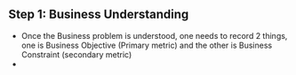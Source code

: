 ## Step 1:  Business Understanding
* Once the Business problem is understood, one needs to record 2 things, one is Business Objective (Primary metric) and the other is Business Constraint (secondary metric)
* 
